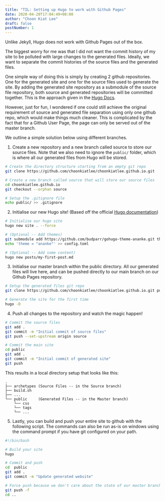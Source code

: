 ```yaml
---
title: "TIL: Setting up Hugo to work with Github Pages"
date: 2020-04-20T17:04:49+08:00
author: "Choon Kiat Lee"
draft: false
postNumber: 1
---
```


Unlike Jekyll, Hugo does not work with Github Pages out of the box. 

The biggest worry for me was that I did not want the commit history of my site to be polluted with large changes to the generated files. Ideally, we want to separate the commit histories of the source files and the generated files. 

One simple way of doing this is simply by creating 2 github repositories. One for the generated site and one for the source files used to generate the site. By adding the generated site repository as a submodule of the source file repository, both source and generated repositories will be committed together. This is the approach given in the [Hugo Docs](https://gohugo.io/hosting-and-deployment/hosting-on-github/#step-by-step-instructions).

However, just for fun, I wondered if one could still achieve the original requirement of source and generated file separation using only one github repo, which would make things much cleaner. This is complicated by the fact that for a Github User Page, the page can only be served out of the master branch. 

We outline a simple solution below using different branches. 

1) Create a new repository and a new branch called source to store our source files. Note that we also need to ignore the `public/` folder, which is where all our generated files from Hugo will be stored.

```bash
# Create the directory structure starting from an empty git repo
git clone https://github.com/choonkiatlee/choonkiatlee.github.io.git

# Create a new branch called source that will store our source files
cd choonkiatlee.github.io
git checkout --orphan source

# Setup the .gitignore file
echo public/ >> .gitignore
```

2) Initialise our new Hugo site! (Based off the official [Hugo documentation](https://gohugo.io/getting-started/quick-start/))
   
```bash
# Initialise our hugo site
hugo new site . --force

# (Optional -- Add themes)
git submodule add https://github.com/budparr/gohugo-theme-ananke.git themes/ananke
echo 'theme = "ananke"' >> config.toml

# (Optional -- Add some content)
hugo new posts/my-first-post.md
```
3) Initialise our master branch within the public directory. All our generated files will live here, and can be pushed directly to our main branch on our Github Pages repository.


```bash
# Setup the generated files git repo
git clone https://github.com/choonkiatlee/choonkiatlee.github.io.git public

# Generate the site for the first time
hugo -D
```


4) Push all changes to the repository and watch the magic happen!

```bash
# Commit the source files
git add .
git commit -m "Initial commit of source files"
git push --set-upstream origin source

# Commit the main site
cd public
git add .
git commit -m "Initial commit of generated site"
git push 
```

This results in a local directory setup that looks like this:
```
.
├── archetypes (Source Files -- in the Source branch)
├── build.sh 
├── ...
└── public     (Generated Files -- in the Master branch)
    └── css
    └── tags
    └── ...
```

5) Lastly, you can build and push your entire site to github with the following script. The commands can also be run as-is on windows using the command prompt if you have git configured on your path.

```bash
#!/bin/bash

# Build your site
hugo

# Commit and push
cd  public 
git add .
git commit -m "Update generated website"

# Force push because we don't care about the state of our master branch, we just want to push our currently generated files
git push -f
cd ..
```

